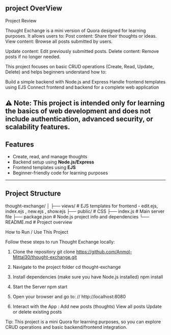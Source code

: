 ## project OverView
Project Review

Thought Exchange is a mini version of Quora designed for learning purposes. It allows users to:
Post content: Share their thoughts or ideas.
View content: Browse all posts submitted by users.

Update content: Edit previously submitted posts.
Delete content: Remove posts if no longer needed.

This project focuses on basic CRUD operations (Create, Read, Update, Delete) and helps beginners understand how to:

Build a simple backend with Node.js and Express
Handle frontend templates using EJS
Connect frontend and backend for a complete web application

⚠️ Note: This project is intended only for learning the basics of web development and does not include authentication, advanced security, or scalability features.
---

## Features

- Create, read, and manage thoughts
- Backend setup using **Node.js/Express**
- Frontend templates using **EJS**
- Beginner-friendly code for learning purposes

---

## Project Structure

thought-exchange/
│
├── views/ # EJS templates for frontend - edit.ejs, index.ejs , new.ejs , show.ejs
├── public/ # CSS 
├── index.js # Main server file
├── package.json # Node.js project info and dependencies
└── README.md # Project overview

How to Run / Use This Project

Follow these steps to run Thought Exchange locally:

1) Clone the repository
git clone https://github.com/Anmol-Mittal30/thought-exchange.git


2) Navigate to the project folder
cd thought-exchange

3) Install dependencies (make sure you have Node.js installed)
npm install

4) Start the Server 
npm start

5) Open your browser and go to:
 // http://localhost:8080

6) Interact with the App :
Add new posts (thoughts)
View all posts
Update or delete existing posts

Tip: This project is a mini Quora for learning purposes, so you can explore CRUD operations and basic backend/frontend integration.